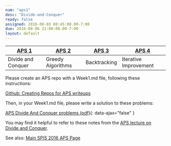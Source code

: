 ```yaml
---
num: "aps1"
desc: "Divide-and-Conquer"
ready: false
assigned: 2016-08-03 08:45:00.00-7:00
due: 2016-08-06 21:00:00.00-7:00
layout: default
---
```


| [APS 1](/hwk/aps1/) | [APS 2](/hwk/aps2/) | [APS 3](/hwk/aps3/)   | [APS 4](/hwk/aps4/) | 
|---------------------|---------------------|-----------------------|---------------------|
| Divide and Conquer  | Greedy Algorithms   | Backtracking          |  Iterative Improvement |

Please create an APS repo with a Week1.md file, following these instructions:

[Github: Creating Repos for APS writeups](/topics/github_aps_writeups/)

Then, in your Week1.md file, please write a solution to these problems:

[APS Divide And Conquer problems (pdf)](aps_dc_problems.pdf){: data-ajax="false" }

You may find it helpful to refer to these notes from the [APS lecture on Divide and Conquer](aps_dc_lecture.pdf).

See also: [Main SPIS 2016 APS Page](https://sites.google.com/a/eng.ucsd.edu/spis/home/AcademicProgram/2016_aps)
